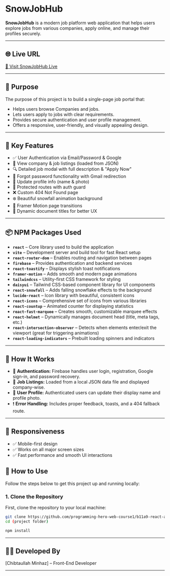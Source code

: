 # SnowJobHub

**SnowJobHub** is a modern job platform web application that helps users explore jobs from various companies, apply online, and manage their profiles securely.

---

## 🌐 Live URL

[🔗 Visit SnowJobHub Live](https://snowjobhub.web.app/)

---

## 🎯 Purpose

The purpose of this project is to build a single-page job portal that:

- Helps users browse Companies and jobs.
- Lets users apply to jobs with clear requirements.
- Provides secure authentication and user profile management.
- Offers a responsive, user-friendly, and visually appealing design.

---

## 🔑 Key Features

- ✅ User Authentication via Email/Password & Google
- 🏢 View company & job listings (loaded from JSON)
- 🔍 Detailed job modal with full description & "Apply Now"
- 🔄 Forgot password functionality with Gmail redirection
- 👤 Update profile info (name & photo)
- 🔐 Protected routes with auth guard
- ❌ Custom 404 Not Found page
- ❄️ Beautiful snowfall animation background
- 💫 Framer Motion page transitions
- 🧠 Dynamic document titles for better UX

---

## 📦 NPM Packages Used

- **`react`** – Core library used to build the application
- **`vite`** – Development server and build tool for fast React setup
- **`react-router-dom`** – Enables routing and navigation between pages
- **`firebase`** – Provides authentication and backend services
- **`react-toastify`** – Displays stylish toast notifications
- **`framer-motion`** – Adds smooth and modern page animations
- **`tailwindcss`** – Utility-first CSS framework for styling
- **`daisyui`** – Tailwind CSS-based component library for UI components
- **`react-snowfall`** – Adds falling snowflake effects to the background
- **`lucide-react`** – Icon library with beautiful, consistent icons
- **`react-icons`** – Comprehensive set of icons from various libraries
- **`react-countup`** – Animated counter for displaying statistics
- **`react-fast-marquee`** – Creates smooth, customizable marquee effects
- **`react-helmet`** – Dynamically manages document head (title, meta tags, etc.)
- **`react-intersection-observer`** – Detects when elements enter/exit the viewport (great for triggering animations)
- **`react-loading-indicators`** – Prebuilt loading spinners and indicators

---

## 🧠 How It Works

- 🔑 **Authentication:** Firebase handles user login, registration, Google sign-in, and password recovery.
- 📄 **Job Listings:** Loaded from a local JSON data file and displayed company-wise.
- 🧑 **User Profile:** Authenticated users can update their display name and profile photo.
- ❗ **Error Handling:** Includes proper feedback, toasts, and a 404 fallback route.

---

## 📱 Responsiveness

- ✅ Mobile-first design
- ✅ Works on all major screen sizes
- ✅ Fast performance and smooth UI interactions

## 🚀 How to Use

Follow the steps below to get this project up and running locally:

### 1. Clone the Repository

First, clone the repository to your local machine:

```bash
git clone https://github.com/programming-hero-web-course1/b11a9-react-authentication-ChibgatullahMinhaz.git
cd (project folder)

npm install 
```


---

## 👨‍💻 Developed By

[Chibtaullah Minhaz] – Front-End Developer

---
```
